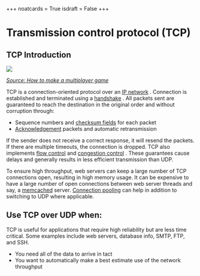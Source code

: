+++
noatcards = True
isdraft = False
+++

# Transmission control protocol (TCP) 

## TCP Introduction

![](https://camo.githubusercontent.com/821620cf6aa83566f4def561e754e5991480ca8d/687474703a2f2f692e696d6775722e636f6d2f4a6441736476472e6a7067) 

_[Source: How to make a multiplayer game](http://www.wildbunny.co.uk/blog/2012/10/09/how-to-make-a-multi-player-game-part-1/)_

TCP is a connection-oriented protocol over an [IP network](https://en.wikipedia.org/wiki/Internet_Protocol) . Connection is established and terminated using a [handshake](https://en.wikipedia.org/wiki/Handshaking) . All packets sent are guaranteed to reach the destination in the original order and without corruption through:

- Sequence numbers and [checksum fields](https://en.wikipedia.org/wiki/Transmission_Control_Protocol#Checksum_computation)  for each packet
- [Acknowledgement](https://en.wikipedia.org/wiki/Acknowledgement_(data_networks)) packets and automatic retransmission

If the sender does not receive a correct response, it will resend the packets. If there are multiple timeouts, the connection is dropped. TCP also implements [flow control](https://en.wikipedia.org/wiki/Flow_control_(data)) and [congestion control](https://en.wikipedia.org/wiki/Network_congestion#Congestion_control) . These guarantees cause delays and generally results in less efficient transmission than UDP.

To ensure high throughput, web servers can keep a large number of TCP connections open, resulting in high memory usage. It can be expensive to have a large number of open connections between web server threads and say, a [memcached](https://github.com/donnemartin/system-design-primer#memcached)  server. [Connection pooling](https://en.wikipedia.org/wiki/Connection_pool)  can help in addition to switching to UDP where applicable.


## Use TCP over UDP when:

TCP is useful for applications that require high reliability but are less time critical. Some examples include web servers, database info, SMTP, FTP, and SSH.

- You need all of the data to arrive in tact
- You want to automatically make a best estimate use of the network throughput